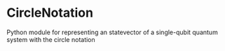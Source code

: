 # CircleNotation
 Python module for representing an statevector of a single-qubit quantum system with the circle notation
